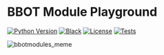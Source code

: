 # BBOT Module Playground

[![Python Version](https://img.shields.io/badge/python-3.9+-FF8400)](https://www.python.org) [![Black](https://img.shields.io/badge/code%20style-black-000000.svg)](https://github.com/psf/black) [![License](https://img.shields.io/badge/license-GPLv3-FF8400.svg)](https://github.com/blacklanternsecurity/bbot-module-playground/blob/dev/LICENSE) [![Tests](https://github.com/blacklanternsecurity/bbot-module-playground/workflows/Module%20Tests/badge.svg)](https://github.com/blacklanternsecurity/bbot/actions?query=workflow%3A"tests")

![bbotmodules_meme](https://user-images.githubusercontent.com/20261699/185721593-60d428ab-f3e0-40ed-b89e-eb6f3db11dcc.jpg)
